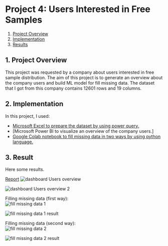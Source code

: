 # Project 4: Users Interested in Free Samples

1. [Project Overview](#ProjectOverview)
2. [Implementation](#model)
3. [Results](#results)


## 1. Project Overview <a name="ProjectOverview"></a>
This project was requested by a company about users interested in free sample distribution. The aim of this project is to generate an overview about the company users and build ML model for fill missing data. The dataset that I got from this company contains 12601 rows and 19 columns. 


## 2. Implementation <a name="model"></a> 
In this project, I used:
* [Microsoft Excel to prepare the dataset by using power query.](https://github.com/AzizaBosaeed/Aziza_Portfolio/tree/main/Users%20Interested%20in%20Free%20Samples/Dataset)
* [Microsoft Power BI to visualize an overview of the company users.]
* [Google Colab notebook to fill missing data in two ways by using python language.](https://colab.research.google.com/drive/1oA-lithnoyfqKOgd4uOGru5-PrYeYYKU?usp=sharing)


## 3. Result<a name="results"></a> 
Here some results.

[Report](https://app.powerbi.com/view?r=eyJrIjoiNWJkNGZiMjUtN2M2My00NzhhLTg3NzgtYTI1NTNkZjdjMDg0IiwidCI6IjJkMzE5NGUzLTE2NTQtNDZiZC1iYWUyLWFkMzdiYTExYjBhZSIsImMiOjl9)
![dashboard Users overview](https://user-images.githubusercontent.com/68463439/131353088-a104c359-d0a7-4ff0-a8e1-c0fb9fd77c45.JPG)


![dashboard Users overview 2](https://user-images.githubusercontent.com/68463439/131353153-e011bc64-bba5-4eb7-b2fc-54fdd1342676.JPG)


Filling missing data (first way): <br/>
![fill missing data 1](https://user-images.githubusercontent.com/68463439/131353458-1bf02309-254a-4588-8e67-13a18096ae93.JPG)


![fill missing data 1 result](https://user-images.githubusercontent.com/68463439/131353477-63f433dc-26e3-4dca-aa86-147e369adfe3.JPG)


Filling missing data (second way): <br/>
![fill missing data 2](https://user-images.githubusercontent.com/68463439/131353608-41a60281-ecfc-4cdf-806a-eb3ee750e21e.JPG)


![fill missing data 2 result](https://user-images.githubusercontent.com/68463439/131353694-d96c6a44-226c-4457-b9fd-c046c998227c.JPG)

